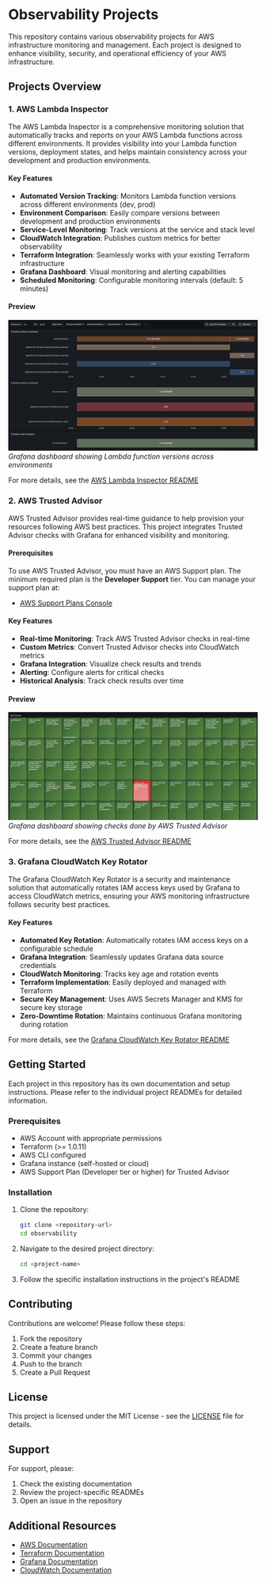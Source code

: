 # Observability Projects

This repository contains various observability projects for AWS infrastructure monitoring and management. Each project is designed to enhance visibility, security, and operational efficiency of your AWS infrastructure.

## Projects Overview

### 1. AWS Lambda Inspector

The AWS Lambda Inspector is a comprehensive monitoring solution that automatically tracks and reports on your AWS Lambda functions across different environments. It provides visibility into your Lambda function versions, deployment states, and helps maintain consistency across your development and production environments.

#### Key Features
- **Automated Version Tracking**: Monitors Lambda function versions across different environments (dev, prod)
- **Environment Comparison**: Easily compare versions between development and production environments
- **Service-Level Monitoring**: Track versions at the service and stack level
- **CloudWatch Integration**: Publishes custom metrics for better observability
- **Terraform Integration**: Seamlessly works with your existing Terraform infrastructure
- **Grafana Dashboard**: Visual monitoring and alerting capabilities
- **Scheduled Monitoring**: Configurable monitoring intervals (default: 5 minutes)

#### Preview
![Lambda Function Versions Dashboard](AWSLambdaInspector/grafana-dashboard/screenshot.png)
*Grafana dashboard showing Lambda function versions across environments*

For more details, see the [AWS Lambda Inspector README](AWSLambdaInspector/README.md)

### 2. AWS Trusted Advisor

AWS Trusted Advisor provides real-time guidance to help provision your resources following AWS best practices. This project integrates Trusted Advisor checks with Grafana for enhanced visibility and monitoring.

#### Prerequisites
To use AWS Trusted Advisor, you must have an AWS Support plan. The minimum required plan is the **Developer Support** tier. You can manage your support plan at:
- [AWS Support Plans Console](https://us-east-1.console.aws.amazon.com/support/plans/home?region=us-east-1#/)

#### Key Features
- **Real-time Monitoring**: Track AWS Trusted Advisor checks in real-time
- **Custom Metrics**: Convert Trusted Advisor checks into CloudWatch metrics
- **Grafana Integration**: Visualize check results and trends
- **Alerting**: Configure alerts for critical checks
- **Historical Analysis**: Track check results over time

#### Preview
![AWS Trusted Advisor Dashboard](AWSTrustedAdvisor/grafana-dashboard/screenshots/red.jpg)
*Grafana dashboard showing checks done by AWS Trusted Advisor*

For more details, see the [AWS Trusted Advisor README](AWSTrustedAdvisor/README.md)

### 3. Grafana CloudWatch Key Rotator

The Grafana CloudWatch Key Rotator is a security and maintenance solution that automatically rotates IAM access keys used by Grafana to access CloudWatch metrics, ensuring your AWS monitoring infrastructure follows security best practices.

#### Key Features
- **Automated Key Rotation**: Automatically rotates IAM access keys on a configurable schedule
- **Grafana Integration**: Seamlessly updates Grafana data source credentials
- **CloudWatch Monitoring**: Tracks key age and rotation events
- **Terraform Implementation**: Easily deployed and managed with Terraform
- **Secure Key Management**: Uses AWS Secrets Manager and KMS for secure key storage
- **Zero-Downtime Rotation**: Maintains continuous Grafana monitoring during rotation

For more details, see the [Grafana CloudWatch Key Rotator README](GrafanaCloudWatchKeyRotator/README.md)

## Getting Started

Each project in this repository has its own documentation and setup instructions. Please refer to the individual project READMEs for detailed information.

### Prerequisites
- AWS Account with appropriate permissions
- Terraform (>= 1.0.11)
- AWS CLI configured
- Grafana instance (self-hosted or cloud)
- AWS Support Plan (Developer tier or higher) for Trusted Advisor

### Installation
1. Clone the repository:
   ```bash
   git clone <repository-url>
   cd observability
   ```

2. Navigate to the desired project directory:
   ```bash
   cd <project-name>
   ```

3. Follow the specific installation instructions in the project's README

## Contributing

Contributions are welcome! Please follow these steps:
1. Fork the repository
2. Create a feature branch
3. Commit your changes
4. Push to the branch
5. Create a Pull Request

## License

This project is licensed under the MIT License - see the [LICENSE](LICENSE) file for details.

## Support

For support, please:
1. Check the existing documentation
2. Review the project-specific READMEs
3. Open an issue in the repository

## Additional Resources

- [AWS Documentation](https://docs.aws.amazon.com/)
- [Terraform Documentation](https://www.terraform.io/docs/index.html)
- [Grafana Documentation](https://grafana.com/docs/)
- [CloudWatch Documentation](https://docs.aws.amazon.com/cloudwatch/)
